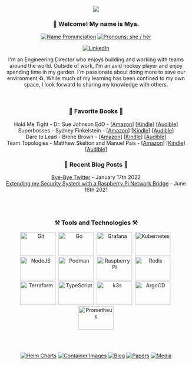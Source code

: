 <p align="center">
    <img src="https://mjpitz.com/img/banner.png"/>
</p>

<h3 align="center">👋 Welcome! My name is Mya.</h3>

<p align="center">
    <a href="https://www.google.com/search?q=pronunciation+maya">
        <img alt="Name Pronunciation" src="https://img.shields.io/badge/Pronunciation%20%F0%9F%94%88-mai·uh-silver?style=for-the-badge&labelColor=silver" /></a>
    <a href="https://pronoun.is/she">
        <img alt="Pronouns: she / her" src="https://img.shields.io/badge/Pronouns-she%2Fher-pink?style=for-the-badge&labelColor=silver" /></a>
</p>

<p align="center">
    <a href="https://linkedin.com/in/mjpitz">
        <img alt="LinkedIn" src="https://img.shields.io/badge/-Linked%20In-gray?style=for-the-badge&logo=linkedin" /></a>
</p>

<p align="center">
    I'm an Engineering Director who enjoys building and working with teams around the world.
    Outside of work, I'm an avid hockey player and enjoy spending time in my garden.
    I'm passionate about doing more to save our environment ♻️.
    While much of my learning has been confined to my own space, I look forward to sharing my knowledge with others.
</p>

<br/>

<h3 align="center">📖 Favorite Books 📖</h3>

<p align="center">
    Hold Me Tight - Dr. Sue Johnson EdD -
    [<a href="https://www.amazon.com/Hold-Me-Tight-Conversations-Lifetime/dp/031611300X?tag=mjpitz-20">Amazon</a>]
    [<a href="https://www.amazon.com/Hold-Me-Tight-Conversations-Lifetime-ebook/dp/B0011UGLQK?tag=mjpitz-20">Kindle</a>]
    [<a href="https://www.amazon.com/Hold-Me-Tight-Conversations-Lifetime/dp/B084G9QFZY?tag=mjpitz-20">Audible</a>]
    </br>
    Superbosses - Sydney Finkelstein -
    [<a href="https://www.amazon.com/Superbosses-Exceptional-Leaders-Master-Talent/dp/1591847834?tag=mjpitz-20">Amazon</a>]
    [<a href="https://www.amazon.com/Superbosses-Exceptional-Leaders-Master-Talent-ebook/dp/B00XIYGHYI?tag=mjpitz-20">Kindle</a>]
    [<a href="https://www.amazon.com/Superbosses-Sydney-Finkelstein-audiobook/dp/B01AKIYMTG?tag=mjpitz-20">Audible</a>]
    </br>
    Dare to Lead - Brené Brown -
    [<a href="https://www.amazon.com/Dare-Lead-Brave-Conversations-Hearts/dp/0399592520?tag=mjpitz-20">Amazon</a>]
    [<a href="https://www.amazon.com/Dare-Lead-Brave-Conversations-Hearts-ebook/dp/B07CWGFPS7?tag=mjpitz-20">Kindle</a>]
    [<a href="https://www.amazon.com/Dare-to-Lead-Brene-Brown-audiobook/dp/B07DJYFLX8?tag=mjpitz-20">Audible</a>]
    </br>
    Team Topologies - Matthew Skelton and Manuel Pais -
    [<a href="https://www.amazon.com/Team-Topologies-Organizing-Business-Technology/dp/1942788819?tag=mjpitz-20">Amazon</a>]
    [<a href="https://www.amazon.com/Team-Topologies-Organizing-Business-Technology-ebook/dp/B09JWT9S4D?tag=mjpitz-20">Kindle</a>]
    [<a href="https://www.amazon.com/Team-Topologies-Organizing-Business-Technology/dp/B07VWYNGCQ?tag=mjpitz-20">Audible</a>]
    </br>
</p>

<h3 align="center">📰 Recent Blog Posts 📰</h3>

<p align="center">
    <a href="https://mjpitz.com/blog/2022/01/16/bye-bye-twitter/">Bye-Bye Twitter</a> - January 17th 2022 <br/>
    <a href="https://mjpitz.com/blog/2021/06/16/rpi-network-bridge/">Extending my Security System with a Raspberry Pi Network Bridge</a> - June 16th 2021 <br/>
</p>

<br/><br/>

<h3 align="center">⚒️ Tools and Technologies ⚒️</h3>

<p align="center">
    <img width="96" height="64" alt="Git" src="https://cdn.jsdelivr.net/gh/devicons/devicon/icons/git/git-plain-wordmark.svg" />&nbsp;
    <img width="96" height="64" alt="Go" src="https://cdn.jsdelivr.net/gh/devicons/devicon/icons/go/go-original-wordmark.svg" />&nbsp;
    <img width="96" height="64" alt="Grafana" src="https://cdn.jsdelivr.net/gh/devicons/devicon/icons/grafana/grafana-original-wordmark.svg" />&nbsp;
    <img width="96" height="64" alt="Kubernetes" src="https://cdn.jsdelivr.net/gh/devicons/devicon/icons/kubernetes/kubernetes-plain-wordmark.svg" />&nbsp;
    <img width="96" height="64" alt="NodeJS" src="https://cdn.jsdelivr.net/gh/devicons/devicon/icons/nodejs/nodejs-original-wordmark.svg" />&nbsp;
    <img width="96" height="64" alt="Podman" src="https://cdn.jsdelivr.net/gh/devicons/devicon/icons/podman/podman-original.svg" />&nbsp;
    <img width="96" height="64" alt="Raspberry Pi" src="https://cdn.jsdelivr.net/gh/devicons/devicon/icons/raspberrypi/raspberrypi-original.svg" />&nbsp;
    <img width="96" height="64" alt="Redis" src="https://cdn.jsdelivr.net/gh/devicons/devicon/icons/redis/redis-original-wordmark.svg" />&nbsp;
    <img width="96" height="64" alt="Terraform" src="https://cdn.jsdelivr.net/gh/devicons/devicon/icons/terraform/terraform-original-wordmark.svg" />&nbsp;
    <img width="96" height="64" alt="TypeScript" src="https://cdn.jsdelivr.net/gh/devicons/devicon/icons/typescript/typescript-original.svg" />&nbsp;
    <img width="96" height="64" alt="k3s" src="https://cdn.jsdelivr.net/gh/devicons/devicon/icons/k3s/k3s-original-wordmark.svg" />&nbsp;
    <img width="96" height="64" alt="ArgoCD" src="https://cdn.jsdelivr.net/gh/devicons/devicon/icons/argocd/argocd-original-wordmark.svg" />&nbsp;
    <img width="96" height="64" alt="Prometheus" src="https://cdn.jsdelivr.net/gh/devicons/devicon/icons/prometheus/prometheus-original-wordmark.svg" />
</p>

<br/><br/>

<p align="center">
    <a href="https://mjpitz.com/charts/">
        <img alt="Helm Charts" src="https://img.shields.io/badge/-Helm%20Charts-silver?style=for-the-badge" /></a>
    <a href="https://github.com/mjpitz/mjpitz/tree/main/docker">
        <img alt="Container Images" src="https://img.shields.io/badge/-Container%20Images-silver?style=for-the-badge" /></a>
    <a href="https://mjpitz.com/blog/">
        <img alt="Blog" src="https://img.shields.io/badge/-Blog-silver?style=for-the-badge" /></a>
    <a href="https://mjpitz.com/papers/">
        <img alt="Papers" src="https://img.shields.io/badge/-Papers-pink?style=for-the-badge" /></a>
    <a href="https://mjpitz.com/media/">
        <img alt="Media" src="https://img.shields.io/badge/-Media-pink?style=for-the-badge" /></a>
</p>
